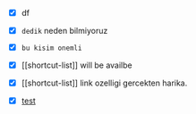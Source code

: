 - [x] df
- [x] `dedik` neden bilmiyoruz 
- [x] `bu kisim onemli`
- [x] [[shortcut-list]] will be availbe
- [x] [[shortcut-list]] link ozelligi gercekten harika.
- [x] [test](docs/features/daily-notes.md)

